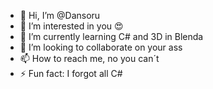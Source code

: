 - 👋 Hi, I’m @Dansoru
- 👀 I’m interested in you 😍
- 🌱 I’m currently learning C# and 3D in Blenda
- 💞️ I’m looking to collaborate on your ass
- 📫 How to reach me, no you can´t
- ⚡ Fun fact: I forgot all C#

<!---
Dansoru/Dansoru is a ✨ special ✨ repository because its `README.md` (this file) appears on your GitHub profile.
You can click the Preview link to take a look at your changes.
--->
